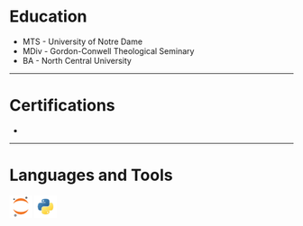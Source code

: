 # Education

* MTS - University of Notre Dame
* MDiv - Gordon-Conwell Theological Seminary
* BA - North Central University
___
# Certifications

* 
___
# Languages and Tools
<code><img height="40" src="assets/jupyter-notebook.png"></code>
<code><img height="40" src="assets/python.png"></code>


<!--
**dmsmiley/dmsmiley** is a ✨ _special_ ✨ repository because its `README.md` (this file) appears on your GitHub profile.

Here are some ideas to get you started:

- 🔭 I’m currently working on ...
- 🌱 I’m currently learning ...
- 👯 I’m looking to collaborate on ...
- 🤔 I’m looking for help with ...
- 💬 Ask me about ...
- 📫 How to reach me: ...
- 😄 Pronouns: ...
- ⚡ Fun fact: ...
-->
